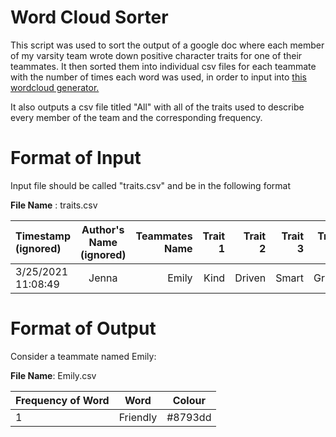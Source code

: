 # Word Cloud Sorter
This script was used to sort the output of a google doc where each member of
 my varsity team wrote down positive character traits for one of their
  teammates. It then sorted them into individual csv files for each teammate
   with the number of times each word was used, in order to input into [this
    wordcloud generator.](https://www.wordclouds.com)
    
It also outputs a csv file titled "All" with all of the traits used to
 describe every member of the team and the corresponding frequency. 

 
 # Format of Input
 Input file should be called "traits.csv" and be in the following format
 
__File Name__ : traits.csv
 
| Timestamp (ignored)| Author's Name (ignored)|Teammates Name | Trait 1 | Trait 2| Trait 3| Trait 4| Trait 5|
|:----------|:-------------:|------:|---:|----:|----:|----:|----:|
| 3/25/2021 11:08:49 | Jenna | Emily | Kind | Driven | Smart | Gritty | Empathetic |


# Format of Output

Consider a teammate named Emily:

__File Name__: Emily.csv

| Frequency of Word | Word | Colour |
|:------|-------|------|
| 1 | Friendly | #8793dd | 

